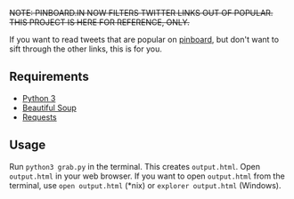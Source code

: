 <del>NOTE: PINBOARD.IN NOW FILTERS TWITTER LINKS OUT OF POPULAR. THIS PROJECT IS HERE FOR REFERENCE, ONLY.</del>

<!-- [![No Maintenance Intended](http://unmaintained.tech/badge.svg)](http://unmaintained.tech/) -->

If you want to read tweets that are popular on [pinboard](http://pinboard.in), but don't want to sift through the other links, this is for you.

Requirements
------------

- [Python 3](https://www.python.org)
- [Beautiful Soup](http://www.crummy.com/software/BeautifulSoup/)
- [Requests](http://docs.python-requests.org/en/master/)


Usage
-----
Run `python3 grab.py` in the terminal. This creates `output.html`. Open `output.html` in your web browser. If you want to open `output.html` from the terminal, use `open output.html` (*nix) or `explorer output.html` (Windows).
